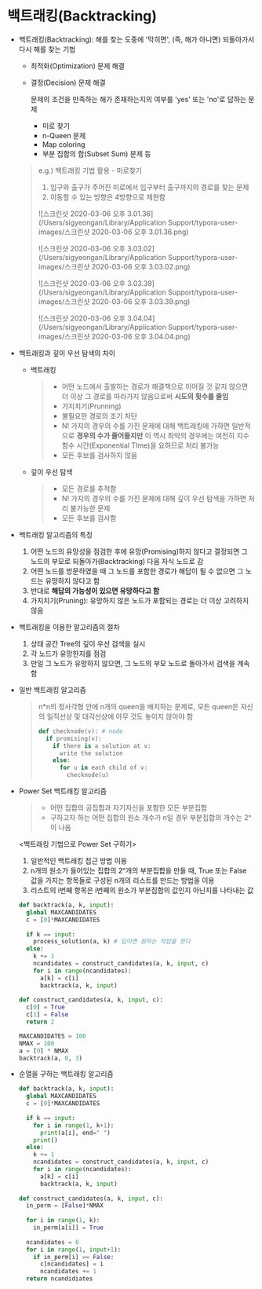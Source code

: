 # 백트래킹(Backtracking)

- 백트래킹(Backtracking): 해를 찾는 도중에 '막히면', (즉, 해가 아니면) 되돌아가서 다시 해를 찾는 기법

  - 최적화(Optimization) 문제 해결

  - 결정(Decision) 문제 해결

    문제의 조건을 만족하는 해가 존재하는지의 여부를 'yes' 또는 'no'로 답하는 문제

    - 미로 찾기
    - n-Queen 문제
    - Map coloring
    - 부분 집합의 합(Subset Sum) 문제 등

  > e.g.) 백트래킹 기법 활용 - 미로찾기
  >
  > 1. 입구와 출구가 주어진 미로에서 입구부터 출구까지의 경로를 찾는 문제
  > 2. 이동할 수 있는 방향은 4방향으로 제한함
  >
  > ![스크린샷 2020-03-06 오후 3.01.36](/Users/sigyeongan/Library/Application Support/typora-user-images/스크린샷 2020-03-06 오후 3.01.36.png)
  >
  > ![스크린샷 2020-03-06 오후 3.03.02](/Users/sigyeongan/Library/Application Support/typora-user-images/스크린샷 2020-03-06 오후 3.03.02.png)
  >
  > ![스크린샷 2020-03-06 오후 3.03.39](/Users/sigyeongan/Library/Application Support/typora-user-images/스크린샷 2020-03-06 오후 3.03.39.png)
  >
  > ![스크린샷 2020-03-06 오후 3.04.04](/Users/sigyeongan/Library/Application Support/typora-user-images/스크린샷 2020-03-06 오후 3.04.04.png)

  

- 백트래킹과 깊이 우선 탐색의 차이

  - 백트래킹

    > - 어떤 노드에서 출발하는 경로가 해결책으로 이어질 것 같지 않으면 더 이상 그 경로를 따라가지 않음으로써 **시도의 횟수를 줄임**
    > - 가지치기(Prunning)
    > - 불필요한 경로의 조기 차단
    > - N! 가지의 경우의 수를 가진 문제에 대해 백트래킹에 가하면 일반적으로 **경우의 수가 줄어들지만** 이 역시 최악의 경우에는 여전히 지수함수 시간(Exponential TIme)을 요하므로 처리 불가능
    > - 모든 후보를 검사하지 않음

  - 깊이 우선 탐색

    > - 모든 경로를 추적함
    > - N! 가지의 경우의 수를 가진 문제에 대해 깊이 우선 탐색을 가하면 처리 불가능한 문제
    > - 모든 후보를 검사함

    

- 백트래킹 알고리즘의 특징
  1. 어떤 노드의 유망성을 점검한 후에 유망(Promising)하지 않다고 결정되면 그 노드의 부모로 되돌아가(Backtracking) 다음 자식 노드로 감
  2. 어떤 노드를 방문하였을 때 그 노드를 포함한 경로가 해답이 될 수 없으면 그 노드는 유망하지 않다고 함
  3. 반대로 **해답의 가능성이 있으면 유망하다고 함**
  4. 가지치기(Pruning): 유망하지 않은 노드가 포함되는 경로는 더 이상 고려하지 않음



- 백트래킹을 이용한 알고리즘의 절차
  1. 상태 공간 Tree의 깊이 우선 검색을 실시
  2. 각 노드가 유망한지를 점검
  3. 만일 그 노드가 유망하지 않으면, 그 노드의 부모 노드로 돌아가서 검색을 계속함



- 일반 백트래킹 알고리즘

  > n*n의 정사각형 안에 n개의 queen을 배치하는 문제로, 모든 queen은 자신의 일직선상 및 대각선상에 아무 것도 놓이지 않아야 함
  >
  > ```python
  > def checknode(v): # node
  >   if promising(v):
  >     if there is a solution at v:
  >       write the solution
  >     else:
  >       for u in each child of v:
  >         checknode(u)
  > ```



- Power Set 백트래킹 알고리즘

  > - 어떤 집합의 공집합과 자기자신을 포함한 모든 부분집합
  > - 구하고자 하는 어떤 집합의 원소 개수가 n일 경우 부분집합의 개수는 2ⁿ이 나옴

  <백트래킹 기법으로 Power Set 구하기>

  1. 일반적인 백트래킹 접근 방법 이용
  2. n개의 원소가 들어있는 집합의 2ⁿ개의 부분집합을 만들 때, True 또는 False 값을 가지는 항목들로 구성된 n개의 리스트를 만드는 방법을 이용
  3. 리스트의 i번째 항목은 i번째의 원소가 부분집합의 값인지 아닌지를 나타내는 값

  ```python
  def backtrack(a, k, input):
    global MAXCANDIDATES
    c = [0]*MAXCANDIDATES
    
    if k == input:
      process_solution(a, k) # 답이면 원하는 작업을 한다
    else:
      k += 1
      ncandidates = construct_candidates(a, k, input, c)
      for i in range(ncandidates):
        a[k] = c[i]
        backtrack(a, k, input)
        
  def construct_candidates(a, k, input, c):
    c[0] = True
    c[1] = False
    return 2
  
  MAXCANDIDATES = 100
  NMAX = 100
  a = [0] * NMAX
  backtrack(a, 0, 3)
  ```

  

- 순열을 구하는 백트래킹 알고리즘

  ```python
  def backtrack(a, k, input):
    global MAXCANDIDATES
    c = [0]*MAXCANDIDATES
    
    if k == input:
      for i in range(1, k+1):
        print(a[i], end=" ")
      print()
    else:
      k += 1
      ncandidates = construct_candidates(a, k, input, c)
      for i in range(ncandidates):
        a[k] = c[i]
        backtrack(a, k, input)
        
  def construct_candidates(a, k, input, c):
    in_perm = [False]*NMAX
    
    for i in range(1, k):
      in_perm[a[i]] = True
      
    ncandidates = 0
    for i in range(1, input+1):
      if in_perm[i] == False:
        c[ncandidates] = i
        ncandidates += 1
    return ncandidiates
  ```

  






